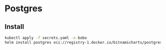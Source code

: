# Postgres

## Install

```bash
kubectl apply -f secrets.yaml -n bobo
helm install postgres oci://registry-1.docker.io/bitnamicharts/postgresql -f values.yaml -n bobo
```
